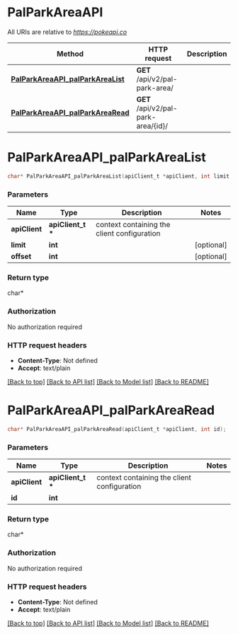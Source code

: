 # PalParkAreaAPI

All URIs are relative to *https://pokeapi.co*

Method | HTTP request | Description
------------- | ------------- | -------------
[**PalParkAreaAPI_palParkAreaList**](PalParkAreaAPI.md#PalParkAreaAPI_palParkAreaList) | **GET** /api/v2/pal-park-area/ | 
[**PalParkAreaAPI_palParkAreaRead**](PalParkAreaAPI.md#PalParkAreaAPI_palParkAreaRead) | **GET** /api/v2/pal-park-area/{id}/ | 


# **PalParkAreaAPI_palParkAreaList**
```c
char* PalParkAreaAPI_palParkAreaList(apiClient_t *apiClient, int limit, int offset);
```

### Parameters
Name | Type | Description  | Notes
------------- | ------------- | ------------- | -------------
**apiClient** | **apiClient_t \*** | context containing the client configuration |
**limit** | **int** |  | [optional] 
**offset** | **int** |  | [optional] 

### Return type

char*



### Authorization

No authorization required

### HTTP request headers

 - **Content-Type**: Not defined
 - **Accept**: text/plain

[[Back to top]](#) [[Back to API list]](../README.md#documentation-for-api-endpoints) [[Back to Model list]](../README.md#documentation-for-models) [[Back to README]](../README.md)

# **PalParkAreaAPI_palParkAreaRead**
```c
char* PalParkAreaAPI_palParkAreaRead(apiClient_t *apiClient, int id);
```

### Parameters
Name | Type | Description  | Notes
------------- | ------------- | ------------- | -------------
**apiClient** | **apiClient_t \*** | context containing the client configuration |
**id** | **int** |  | 

### Return type

char*



### Authorization

No authorization required

### HTTP request headers

 - **Content-Type**: Not defined
 - **Accept**: text/plain

[[Back to top]](#) [[Back to API list]](../README.md#documentation-for-api-endpoints) [[Back to Model list]](../README.md#documentation-for-models) [[Back to README]](../README.md)

